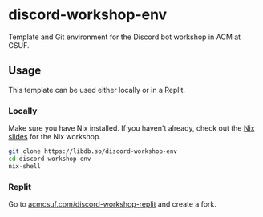 # discord-workshop-env

Template and Git environment for the Discord bot workshop in ACM at CSUF.

## Usage

This template can be used either locally or in a Replit.

### Locally

Make sure you have Nix installed. If you haven't already, check out the [Nix slides](https://nix.libdb.so/slides) for the Nix workshop.

```sh
git clone https://libdb.so/discord-workshop-env
cd discord-workshop-env
nix-shell
```

### Replit

Go to [acmcsuf.com/discord-workshop-replit](acmcsuf.com/discord-workshop-replit) and create a fork.